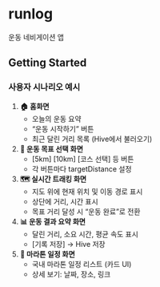 # runlog

운동 네비게이션 앱

## Getting Started

### **사용자 시나리오 예시**

1. **🏠 홈화면**
    - 오늘의 운동 요약
    - “운동 시작하기” 버튼
    - 최근 달린 거리 목록 (Hive에서 불러오기)
2. **🎯 운동 목표 선택 화면**
    - [5km] [10km] [코스 선택] 등 버튼
    - 각 버튼마다 targetDistance 설정
3. **🗺️ 실시간 트래킹 화면**
    - 지도 위에 현재 위치 및 이동 경로 표시
    - 상단에 거리, 시간 표시
    - 목표 거리 달성 시 “운동 완료”로 전환
4. **📊 운동 결과 요약 화면**
    - 달린 거리, 소요 시간, 평균 속도 표시
    - [기록 저장] → Hive 저장
5. **📅 마라톤 일정 화면**
    - 국내 마라톤 일정 리스트 (카드 UI)
    - 상세 보기: 날짜, 장소, 링크
